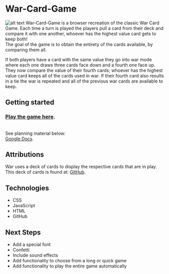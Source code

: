 # War-Card-Game
![alt text](https://i.imgur.com/BTTmQZ7.png "Screenshot of war card game")
War-Card-Game is a browser recreation of the classic War Card Game. Each time a turn is played the players pull a card from their deck and compare it with one another, whoever has the highest value card gets to keep both!  
The goal of the game is to obtain the entirety of the cards available, by comparing them all.  

If both players have a card with the same value they go into war mode where each one draws three cards face down and a fourth one face up. They now compare the value of their fourth cards; whoever has the highest value card keeps all of the cards used in war. If their fourth card also results in a tie the war is repeated and all of the previous war cards are available to keep.         

## Getting started
 ### [Play the game here](https://war-card-game-jr.netlify.app).

&nbsp;   
See planning material below:  
[Google Docs](https://docs.google.com/document/d/1-ZPm5kTJAXGvV7YPz1QaxgKRFRm3U5Mvvdri64BjI0k/edit?usp=sharing).  


## Attributions
War uses a deck of cards to display the respective cards that are in play.  
This deck of cards is found at: 
[GitHub](https://github.com/SEI-Remote/css-card-deck). 


## Technologies
+ CSS
+ JavaScript
+ HTML
+ GitHub

## Next Steps
+ Add a special font
+ Confetti
+ Include sound effects
+ Add functionality to choose from a long or quick game
+ Add functionality to play the entire game automatically
